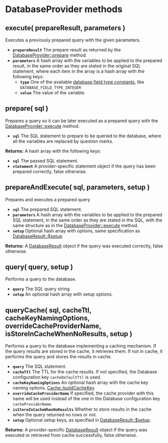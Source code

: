 # DatabaseProvider methods

## execute\( prepareResult, parameters \) <a id="execute"></a>

Executes a previously prepared query with the given parameters.

* **`prepareResult`** The prepare result as returned by the [DatabaseProvider::prepare](databaseprovider-methods.md#prepare) method.
* **`parameters`** A hash array with the variables to be applied to the prepared result, in the same order as they are stated in the original SQL statement, where each item in the array is a hash array with the following keys:
  * **`type`** One of the available [database field type constants](../../core-modules/database.md#constants), like `DATABASE_FIELD_TYPE_INTEGER`
  * **`value`** The value of the variable.

## prepare\( sql \) <a id="prepare"></a>

Prepares a query so it can be later executed as a prepared query with the [DatabaseProvider::execute](databaseprovider-methods.md#execute) method.

* **`sql`** The SQL statement to prepare to be queried to the database, where all the variables are replaced by question marks.

**Returns:** A hash array with the following keys:

* **`sql`** The passed SQL statement.
* **`statement`** A provider-specific statement object if the query has been prepared correctly, false otherwise.

## prepareAndExecute\( sql, parameters, setup \) <a id="prepareandexecute"></a>

Prepares and executes a prepared query

* **`sql`** The prepared SQL statement.
* **`parameters`** A hash array with the variables to be applied to the prepared SQL statement, in the same order as they are stated in the SQL, with the same structure as in the [DatabaseProvider::execute](databaseprovider-methods.md#execute-prepareresult-parameters) method.
* **`setup`** Optional hash array with options, same specification as [DatabaseResult::$setup](../databaseresult/databaseresult-properties.md#usdsetup)

**Returns:** A [DatabaseResult](../databaseresult/) object if the query was executed correctly, false otherwise.

## query\( query, setup \) <a id="query"></a>

Performs a query to the database.

* **`query`** The SQL query string
* **`setup`** An optional hash array with setup options.

## queryCache\( sql, cacheTtl, cacheKeyNamingOptions, overrideCacheProviderName, isStoreInCacheWhenNoResults, setup \) <a id="querycache"></a>

Performs a query to the database implementing a caching mechanism. If the query results are stored in the cache, it retrieves them. If not in cache, it performs the query and stores the results in cache.

* **`query`** The SQL statement.
* **`cacheTtl`** The TTL for the cache results. If not specified, the Database configuration key `cacheDefaultTtl` is used.
* **`cacheKeyNamingOptions`** An optional hash array with the cache key naming options. [Cache::buildCacheKey](../../core-modules/cache/cache-methods.md#buildcachekey)
* **`overrideCacheProviderName`** If specified, the cache provider with this name will be used instead of the one in the Database configuration key `cacheProviderName`.
* **`isStoreInCacheWhenNoResults`** Whether to store results in the cache when the query returned no rows or not.
* **`setup`** Optional setup keys, as specified in [DatabaseResult::$setup](../databaseresult/databaseresult-properties.md#usdsetup).

**Returns:** A provider-specific [DatabaseResult](../databaseresult/) object if the query was executed or retrieved from cache successfully, false otherwise.

